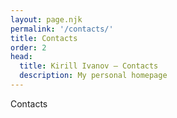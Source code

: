 ```yaml
---
layout: page.njk
permalink: '/contacts/'
title: Contacts
order: 2
head:
  title: Kirill Ivanov – Contacts
  description: My personal homepage
---
```


Contacts
